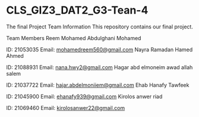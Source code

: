 # CLS_GIZ3_DAT2_G3-Tean-4
The final Project 
Team Information
 This repository contains our final project.

Team Members
Reem Mohamed Abdulghani Mohamed

ID: 21053035
Email: mohamedreem560@gmail.com
Nayra Ramadan Hamed Ahmed

ID: 21088931
Email: nana.hwy2@gmail.com
Hagar abd elmoneim awad allah salem

ID: 21037722
Email: hajar.abdelmoniiem@gmail.com
Ehab Hanafy Tawfeek

ID: 21045900
Email: ehanafy939@gmail.com
Kirolos anwer riad

ID: 21069460
Email: kirolosanwer22@gmail.com
